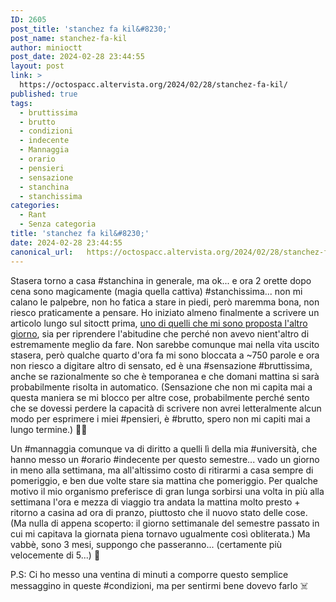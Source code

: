 ```yaml
---
ID: 2605
post_title: 'stanchez fa kil&#8230;'
post_name: stanchez-fa-kil
author: minioctt
post_date: 2024-02-28 23:44:55
layout: post
link: >
  https://octospacc.altervista.org/2024/02/28/stanchez-fa-kil/
published: true
tags:
  - bruttissima
  - brutto
  - condizioni
  - indecente
  - Mannaggia
  - orario
  - pensieri
  - sensazione
  - stanchina
  - stanchissima
categories:
  - Rant
  - Senza categoria
title: 'stanchez fa kil&#8230;'
date: 2024-02-28 23:44:55
canonical_url:   https://octospacc.altervista.org/2024/02/28/stanchez-fa-kil/
---
```

<!-- wp:paragraph -->
<p>Stasera torno a casa #stanchina in generale, ma ok... e ora 2 orette dopo cena sono magicamente (magia quella cattiva) #stanchissima... non mi calano le palpebre, non ho fatica a stare in piedi, però maremma bona, non riesco praticamente a pensare. Ho iniziato almeno finalmente a scrivere un articolo lungo sul sitoctt prima, <a href="2024/02/25/quali-distrazioni-per-get-through-this/">uno di quelli che mi sono proposta l'altro giorno</a>, sia per riprendere l'abitudine che perché non avevo nient'altro di estremamente meglio da fare. Non sarebbe comunque mai nella vita uscito stasera, però qualche quarto d'ora fa mi sono bloccata a ~750 parole e ora non riesco a digitare altro di sensato, ed è una #sensazione #bruttissima, anche se razionalmente so che è temporanea e che domani mattina si sarà probabilmente risolta in automatico. (Sensazione che non mi capita mai a questa maniera se mi blocco per altre cose, probabilmente perché sento che se dovessi perdere la capacità di scrivere non avrei letteralmente alcun modo per esprimere i miei #pensieri, è #brutto, spero non mi capiti mai a lungo termine.) 😵‍💫️</p>
<!-- /wp:paragraph -->

<!-- wp:paragraph -->
<p>Un #mannaggia comunque va di diritto a quelli lì della mia #università, che hanno messo un #orario #indecente per questo semestre... vado un giorno in meno alla settimana, ma all'altissimo costo di ritirarmi a casa sempre di pomeriggio, e ben due volte stare sia mattina che pomeriggio. Per qualche motivo il mio organismo preferisce di gran lunga sorbirsi una volta in più alla settimana l'ora e mezza di viaggio tra andata la mattina molto presto + ritorno a casina ad ora di pranzo, piuttosto che il nuovo stato delle cose. (Ma nulla di appena scoperto: il giorno settimanale del semestre passato in cui mi capitava la giornata piena tornavo ugualmente così obliterata.) Ma vabbè, sono 3 mesi, suppongo che passeranno... (certamente più velocemente di 5...) 🤧️</p>
<!-- /wp:paragraph -->

<!-- wp:paragraph -->
<p>P.S: Ci ho messo una ventina di minuti a comporre questo semplice messaggino in queste #condizioni, ma per sentirmi bene dovevo farlo ☠️</p>
<!-- /wp:paragraph -->